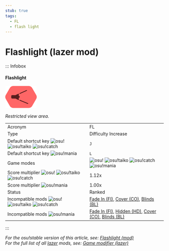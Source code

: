 ```yaml
---
stub: true
tags:
  - FL
  - flash light
---
```


# Flashlight (lazer mod)

::: Infobox

<!-- lint ignore heading-increment -->

#### Flashlight

![Flashlight mod icon](/wiki/Gameplay/Game_modifier_(lazer)/img/mods/FL.png)

*Restricted view area.*

|  |  |
| :-- | :-- |
| Acronym | FL |
| Type | Difficulty Increase |
| Default shortcut key ![][osu!] ![][osu!taiko] ![][osu!catch] | `J` |
| Default shortcut key ![][osu!mania] | `L` |
| Game modes | ![][osu!] ![][osu!taiko] ![][osu!catch] ![][osu!mania] |
| Score multiplier ![][osu!] ![][osu!taiko] ![][osu!catch] | 1.12x |
| Score multiplier ![][osu!mania] | 1.00x |
| Status | Ranked |
| Incompatible mods ![][osu!] ![][osu!taiko] ![][osu!catch] | [Fade In (FI)](/wiki/Gameplay/Game_modifier/Fade_In_(lazer)), [Cover (CO)](/wiki/Gameplay/Game_modifier/Cover), [Blinds (BL)](/wiki/Gameplay/Game_modifier/Blinds) |
| Incompatible mods ![][osu!mania] | [Fade In (FI)](/wiki/Gameplay/Game_modifier/Fade_In_(lazer)), [Hidden (HD)](/wiki/Gameplay/Game_modifier/Hidden_(lazer)), [Cover (CO)](/wiki/Gameplay/Game_modifier/Cover), [Blinds (BL)](/wiki/Gameplay/Game_modifier/Blinds) |

:::

*For the osu!stable version of this article, see: [Flashlight (mod)](/wiki/Gameplay/Game_modifier/Flashlight)*\
*For the full list of all [lazer](/wiki/Client/Release_stream/Lazer) mods, see: [Game modifier (lazer)](/wiki/Gameplay/Game_modifier_(lazer))*

<!-- TODO description and settings -->

[osu!]: /wiki/shared/mode/osu.png "osu!"
[osu!taiko]: /wiki/shared/mode/taiko.png "osu!taiko"
[osu!catch]: /wiki/shared/mode/catch.png "osu!catch"
[osu!mania]: /wiki/shared/mode/mania.png "osu!mania"
